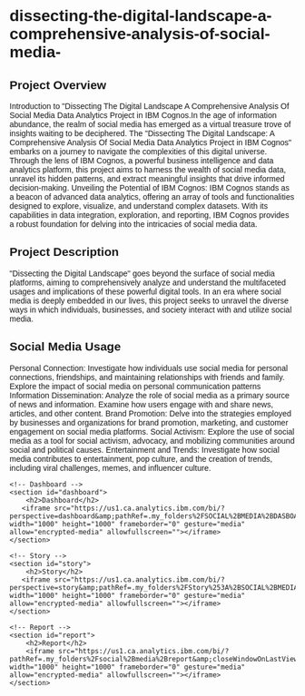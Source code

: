 # dissecting-the-digital-landscape-a-comprehensive-analysis-of-social-media-
<!DOCTYPE html>
<html>
<head>
    <meta charset="UTF-8">
    <title>Social Media Project</title>
    <style>
        /* Add your CSS styles here */
        body {
            font-family: Arial, sans-serif;
        }
        /* Add more styles as needed */
    </style>
</head>
<body>
    <!-- Project Overview -->
    <section id="overview">
        <h1>Project Overview</h1>
        <p>Introduction to "Dissecting The Digital Landscape
                                        A Comprehensive Analysis Of Social Media Data 
Analytics Project in IBM Cognos.In the age of information abundance, the realm of social 
media has emerged as a virtual treasure trove of insights waiting to be deciphered. The 
"Dissecting The Digital Landscape: A Comprehensive Analysis Of Social Media Data Analytics 
Project in IBM Cognos" embarks on a journey to navigate the complexities of this digital 
universe. Through the lens of IBM Cognos, a powerful business intelligence and data 
analytics platform, this project aims to harness the wealth of social media data, unravel its 
hidden patterns, and extract meaningful insights that drive informed decision-making.
Unveiling the Potential of IBM Cognos:
IBM Cognos stands as a beacon of advanced data analytics, offering an array of tools and 
functionalities designed to explore, visualize, and understand complex datasets. With its 
capabilities in data integration, exploration, and reporting, IBM Cognos provides a robust 
foundation for delving into the intricacies of social media data.</p>
    </section>
 <!-- Project Description -->
    <section id="description">
        <h2>Project Description</h2>
        <p>"Dissecting the Digital Landscape" goes beyond the surface of social media platforms, aiming to comprehensively analyze and understand the multifaceted usages and implications of these powerful digital tools. In an era where social media is deeply embedded in our lives, this project seeks to unravel the diverse ways in which individuals, businesses, and society interact with and utilize social media.</p>
    </section>
 <!-- Social Media Usage -->
    <section id="usage">
        <h2>Social Media Usage</h2>
        <p>Personal Connection: Investigate how individuals use social media for personal connections, friendships, and maintaining relationships with friends and family. Explore the impact of social media on personal communication patterns
        Information Dissemination: Analyze the role of social media as a primary source of news and information. Examine how users engage with and share news, articles, and other content.
        Brand Promotion: Delve into the strategies employed by businesses and organizations for brand promotion, marketing, and customer engagement on social media platforms.
        Social Activism: Explore the use of social media as a tool for social activism, advocacy, and mobilizing communities around social and political causes.
        Entertainment and Trends: 
                            Investigate how social media contributes to entertainment, pop culture, and the creation of trends, including viral challenges, memes, and influencer culture.</p>
    </section>

    <!-- Dashboard -->
    <section id="dashboard">
        <h2>Dashboard</h2>
       <iframe src="https://us1.ca.analytics.ibm.com/bi/?perspective=dashboard&amp;pathRef=.my_folders%2FSOCIAL%2BMEDIA%2BDASBOARD%2BA&amp;closeWindowOnLastView=true&amp;ui_appbar=false&amp;ui_navbar=false&amp;shareMode=embedded&amp;action=view&amp;mode=dashboard&amp;subView=model0000018a65ff184b_00000003" width="1000" height="1000" frameborder="0" gesture="media" allow="encrypted-media" allowfullscreen=""></iframe>
    </section>

    <!-- Story -->
    <section id="story">
        <h2>Story</h2>
       <iframe src="https://us1.ca.analytics.ibm.com/bi/?perspective=story&amp;pathRef=.my_folders%2FStory%253A%2BSOCIAL%2BMEDIA%2BDASBOARD%2BA&amp;closeWindowOnLastView=true&amp;ui_appbar=false&amp;ui_navbar=false&amp;shareMode=embedded&amp;action=view&amp;sceneId=model0000018a65ff184b_00000003&amp;sceneTime=0" width="1000" height="1000" frameborder="0" gesture="media" allow="encrypted-media" allowfullscreen=""></iframe>
    </section>

    <!-- Report -->
    <section id="report">
        <h2>Report</h2>
        <iframe src="https://us1.ca.analytics.ibm.com/bi/?pathRef=.my_folders%2Fsocial%2Bmedia%2Breport&amp;closeWindowOnLastView=true&amp;ui_appbar=false&amp;ui_navbar=false&amp;shareMode=embedded&amp;action=run&amp;format=HTML&amp;prompt=false" width="1000" height="1000" frameborder="0" gesture="media" allow="encrypted-media" allowfullscreen=""></iframe>
    </section>
</body>
</html>
